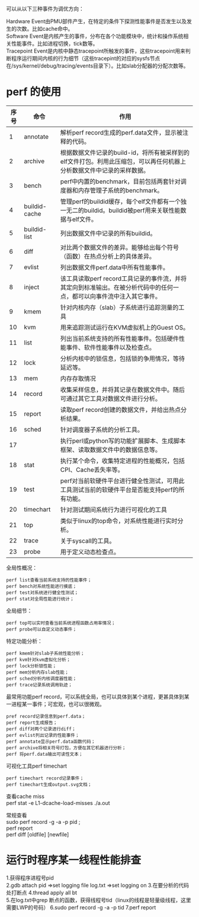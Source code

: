 可以从以下三种事件为调优方向：  

Hardware Event由PMU部件产生，在特定的条件下探测性能事件是否发生以及发生的次数。比如cache命中。  
Software Event是内核产生的事件，分布在各个功能模块中，统计和操作系统相关性能事件。比如进程切换，tick数等。  
Tracepoint Event是内核中静态tracepoint所触发的事件，这些tracepoint用来判断程序运行期间内核的行为细节（这些tracepint的对应的sysfs节点在/sys/kernel/debug/tracing/events目录下）。比如slab分配器的分配次数等。  

# perf 的使用 #

序号|命令|作用
-|-|-
1|annotate|解析perf record生成的perf.data文件，显示被注释的代码。
2|archive|根据数据文件记录的build-id，将所有被采样到的elf文件打包。利用此压缩包，可以再任何机器上分析数据文件中记录的采样数据。
3|bench|perf中内置的benchmark，目前包括两套针对调度器和内存管理子系统的benchmark。
4|buildid-cache|管理perf的buildid缓存，每个elf文件都有一个独一无二的buildid。buildid被perf用来关联性能数据与elf文件。
5|buildid-list|列出数据文件中记录的所有buildid。
6|diff|对比两个数据文件的差异。能够给出每个符号（函数）在热点分析上的具体差异。
7|evlist|列出数据文件perf.data中所有性能事件。
8|inject|该工具读取perf record工具记录的事件流，并将其定向到标准输出。在被分析代码中的任何一点，都可以向事件流中注入其它事件。
9|kmem|针对内核内存（slab）子系统进行追踪测量的工具
10|kvm|用来追踪测试运行在KVM虚拟机上的Guest OS。
11|list|列出当前系统支持的所有性能事件。包括硬件性能事件、软件性能事件以及检查点。
12|lock|分析内核中的锁信息，包括锁的争用情况，等待延迟等。
13|mem|内存存取情况
14|record|收集采样信息，并将其记录在数据文件中。随后可通过其它工具对数据文件进行分析。
15|report|读取perf record创建的数据文件，并给出热点分析结果。
16|sched|针对调度器子系统的分析工具。
17||执行perl或python写的功能扩展脚本、生成脚本框架、读取数据文件中的数据信息等。
18|stat|执行某个命令，收集特定进程的性能概况，包括CPI、Cache丢失率等。
19|test|perf对当前软硬件平台进行健全性测试，可用此工具测试当前的软硬件平台是否能支持perf的所有功能。
20|timechart|针对测试期间系统行为进行可视化的工具
21|top|类似于linux的top命令，对系统性能进行实时分析。
22|trace|关于syscall的工具。
23|probe|用于定义动态检查点。
全局性概况：  

    perf list查看当前系统支持的性能事件；
    perf bench对系统性能进行摸底；
    perf test对系统进行健全性测试；
    perf stat对全局性能进行统计；

全局细节：

    perf top可以实时查看当前系统进程函数占用率情况；
    perf probe可以自定义动态事件；

特定功能分析：

    perf kmem针对slab子系统性能分析；
    perf kvm针对kvm虚拟化分析；
    perf lock分析锁性能；
    perf mem分析内存slab性能；
    perf sched分析内核调度器性能；
    perf trace记录系统调用轨迹；
    
最常用功能perf record，可以系统全局，也可以具体到某个进程，更甚具体到某一进程某一事件；可宏观，也可以很微观。

    pref record记录信息到perf.data；
    perf report生成报告；
    perf diff对两个记录进行diff；
    perf evlist列出记录的性能事件；
    perf annotate显示perf.data函数代码；
    perf archive将相关符号打包，方便在其它机器进行分析；
    perf 将perf.data输出可读性文本；

可视化工具perf timechart

    perf timechart record记录事件；
    perf timechart生成output.svg文档；


查看cache miss  
perf stat -e L1-dcache-load-misses ./a.out  

常规查看  
sudo perf  record -g -a -p pid ;   
perf report  
perf diff [oldfile] [newfile]  


# 运行时程序某一线程性能排查 #  
1.获得程序进程号pid  
2.gdb attach pid =>set logging file log.txt =>set logging on 
3.在要分析的代码处打断点
4.thread apply all bt  
5.在log.txt中grep 断点的函数，获得线程号tid（linux的线程是轻量级线程，这里需要LWP的号码）
6.sudo perf  record -g -a -p tid
7.perf report 
